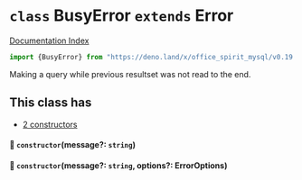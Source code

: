 # `class` BusyError `extends` Error

[Documentation Index](../README.md)

```ts
import {BusyError} from "https://deno.land/x/office_spirit_mysql/v0.19.1/mod.ts"
```

Making a query while previous resultset was not read to the end.

## This class has

- [2 constructors](#-constructormessage-string)


#### 🔧 `constructor`(message?: `string`)



#### 🔧 `constructor`(message?: `string`, options?: ErrorOptions)



